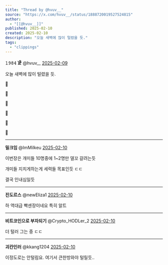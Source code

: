 ```yaml
---
title: "Thread by @hvuv__"
source: "https://x.com/hvuv__/status/1888720019527524815"
author:
  - "[[@hvuv__]]"
published: 2025-02-10
created: 2025-02-10
description: "오늘 새벽에 많이 털렸을 듯."
tags:
  - "clippings"
---
```

**𝟷𝟿𝟾𝟺 𓁁** @hvuv\_\_ [2025-02-09](https://x.com/hvuv__/status/1888720019527524815)

오늘 새벽에 많이 털렸을 듯.

🐜

🐜

🐜

🐜

🐜

🛒

---

**밀크임** @ImMilkeu [2025-02-10](https://x.com/ImMilkeu/status/1888777425049579925)

이번장은 개미들 10명중에 1~2명만 델꼬 갈려는듯

개미들 지치게하는게 세력들 목표인듯 ㄷㄷ

결국 인내심일듯

---

**진도르스** @newEliza1 [2025-02-10](https://x.com/newEliza1/status/1888771483247501470)

하 역대급 빡센장이네요 특히 알트

---

**비트코인으로 부자되기** @Crypto\_HODLer\_2 [2025-02-10](https://x.com/Crypto_HODLer_2/status/1888776294579757073)

더 털러 그는 중 ㄷㄷ

---

**괴칸인러** @kkang1204 [2025-02-10](https://x.com/kkang1204/status/1888767882664005697)

이정도로는 안털림요. 여기서 큰한방와야 털릴듯..